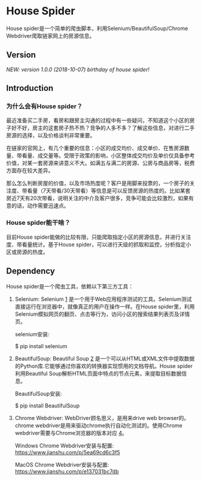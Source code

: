 # House Spider 

House spider是一个简单的爬虫脚本，利用Selenium/BeautifulSoup/Chrome Webdriver爬取链家网上的房源信息。

## Version

*NEW: version 1.0.0 (2018-10-07) birthday of house spider!*

## Introduction

### 为什么会有House spider？

最近准备买二手房，看房和跟房主沟通的过程中有一些疑问，不知道这个小区的房子好不好，房主的这套房子热不热？竞争的人多不多？了解这些信息，对进行二手房源的选择，以及价格谈判非常重要。

在链家的官网上，有几个重要的信息：小区的成交均价、成交单价、在售房源数量、带看量、成交量等。受限于政策的影响，小区整体成交均价及单价仅具备参考价值，对某一套房源来讲意义不大。如满五与满二的房源、公房与商品房等，税费方面存在较大差异。

那么怎么判断房屋的价值，以及市场热度呢？客户是用脚来投票的，一个房子的关注度、带看量（7天带看/30天带看）等信息是可以反馈房源的热度的。比如某套房近7天有20次带看，说明关注的中介及客户很多，竞争可能会比较激烈，如果有意的话，动作需要迅速点。

### House spider能干啥？

目前House spider能做的比较有限，只能爬取指定小区的房源信息，并进行关注度、带看量统计。基于House spider，可以进行天级的抓取和监控，分析指定小区或房源的热度。

## Dependency

House spider是一个爬虫工具，依赖以下第三方工具：

1. Selenium: Selenium [1] 是一个用于Web应用程序测试的工具。Selenium测试直接运行在浏览器中，就像真正的用户在操作一样。在House spider里，利用Selenium模拟网页的翻页、点击等行为，访问小区的搜索结果列表页及详情页。

    selenium安装: 

    $ pip install selenium

2. BeautifulSoup: Beautiful Soup [2] 是一个可以从HTML或XML文件中提取数据的Python库.它能够通过你喜欢的转换器实现惯用的文档导航。House spider利用Beautiful Soup解析HTML页面中特点的节点元素，来提取目标数据信息。

    BeautifulSoup安装: 

    $ pip install BeautifulSoup


3. Chrome Webdriver: WebDriver顾名思义，是用来drive web browser的。chrome webdriver是用来驱动chrome执行自动化测试的。使用Chrome webdriver需要与Chrome浏览器的版本对应 [4]。

    Windows Chrome Webdriver安装与配置: https://www.jianshu.com/p/5ea69cd6c3f5

    MacOS Chrome Webdriver安装与配置: https://www.jianshu.com/p/e137031bc7db

[1]:	https://www.seleniumhq.org/
[2]:    https://www.crummy.com/software/BeautifulSoup/bs4/doc/index.zh.html
[3]:    https://docs.seleniumhq.org/projects/webdriver/
[4]:    https://blog.csdn.net/huilan_same/article/details/51896672
